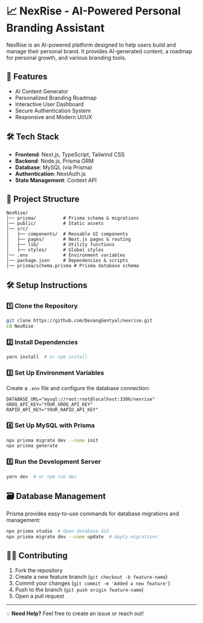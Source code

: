 # 📈 NexRise - AI-Powered Personal Branding Assistant

NexRise is an AI-powered platform designed to help users build and manage their personal brand. It provides AI-generated content, a roadmap for personal growth, and various branding tools.

## 🚀 Features
- AI Content Generator
- Personalized Branding Roadmap
- Interactive User Dashboard
- Secure Authentication System
- Responsive and Modern UI/UX

## 🛠️ Tech Stack
- **Frontend**: Next.js, TypeScript, Tailwind CSS
- **Backend**: Node.js, Prisma ORM
- **Database**: MySQL (via Prisma)
- **Authentication**: NextAuth.js
- **State Management**: Context API

## 📂 Project Structure
```
NexRise/
│── prisma/          # Prisma schema & migrations
│── public/          # Static assets
│── src/
│   ├── components/  # Reusable UI components
│   ├── pages/       # Next.js pages & routing
│   ├── lib/         # Utility functions
│   ├── styles/      # Global styles
│── .env             # Environment variables
│── package.json     # Dependencies & scripts
│── prisma/schema.prisma # Prisma database schema
```

## 🛠️ Setup Instructions
### 1️⃣ Clone the Repository
```sh
git clone https://github.com/DevangGentyal/nexrise.git
cd NexRise
```

### 2️⃣ Install Dependencies
```sh
yarn install  # or npm install
```

### 3️⃣ Set Up Environment Variables
Create a `.env` file and configure the database connection:
```
DATABASE_URL="mysql://root:root@localhost:3306/nexrise"
GROQ_API_KEY="YOUR_GROQ_API_KEY"
RAPID_API_KEY="YOUR_RAPID_API_KEY"
```

### 4️⃣ Set Up MySQL with Prisma
```sh
npx prisma migrate dev --name init
npx prisma generate
```

### 5️⃣ Run the Development Server
```sh
yarn dev  # or npm run dev
```

## 🗃️ Database Management
Prisma provides easy-to-use commands for database migrations and management:
```sh
npx prisma studio  # Open database GUI
npx prisma migrate dev --name update  # Apply migrations
```

## 🧑‍💻 Contributing
1. Fork the repository
2. Create a new feature branch (`git checkout -b feature-name`)
3. Commit your changes (`git commit -m 'Added a new feature'`)
4. Push to the branch (`git push origin feature-name`)
5. Open a pull request


---
💡 **Need Help?** Feel free to create an issue or reach out!

